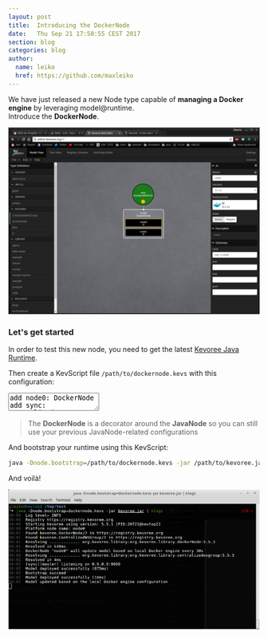 ```yaml
---
layout: post
title:  Introducing the DockerNode
date:   Thu Sep 21 17:50:55 CEST 2017
section: blog
categories: blog
author:
  name: leiko
  href: https://github.com/maxleiko
---
```

We have just released a new Node type capable of **managing a Docker engine** by leveraging model@runtime.  
Introduce the **DockerNode**.

[![DockerNode editor overview](/images/blog/introducing-the-dockernode/editor-view.png)](/images/blog/introducing-the-dockernode/editor-view.png)

### Let's get started
In order to test this new node, you need to get the latest [Kevoree Java Runtime](/download/download.html).  

Then create a KevScript file `/path/to/dockernode.kevs` with this configuration:
<textarea class="kevscript">add node0: DockerNode
add sync: CentralizedWSGroup

attach node0 sync

set sync.isMaster/node0 = 'true'</textarea>

> The **DockerNode** is a decorator around the **JavaNode** so you can still use your previous JavaNode-related configurations

And bootstrap your runtime using this KevScript:
```sh
java -Dnode.bootstrap=/path/to/dockernode.kevs -jar /path/to/kevoree.jar
```

And voilà!

![DockerNode terminal](/images/blog/introducing-the-dockernode/terminal.png)
